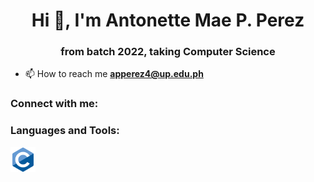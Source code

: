 <h1 align="center">Hi 👋, I'm Antonette Mae P. Perez</h1>
<h3 align="center">from batch 2022, taking Computer Science</h3>

- 📫 How to reach me **apperez4@up.edu.ph**

<h3 align="left">Connect with me:</h3>
<p align="left">
</p>

<h3 align="left">Languages and Tools:</h3>
<p align="left"> <a href="https://www.cprogramming.com/" target="_blank" rel="noreferrer"> <img src="https://raw.githubusercontent.com/devicons/devicon/master/icons/c/c-original.svg" alt="c" width="40" height="40"/> </a> </p>

